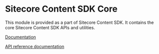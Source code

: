 # Sitecore Content SDK Core

This module is provided as a part of Sitecore Content SDK. It contains the core Sitecore Content SDK APIs and utilities.

[Documentation](https://doc.sitecore.com/xmc/en/developers/content-sdk/sitecore-content-sdk-for-xm-cloud.html)

[API reference documentation](/ref-docs/core/)
